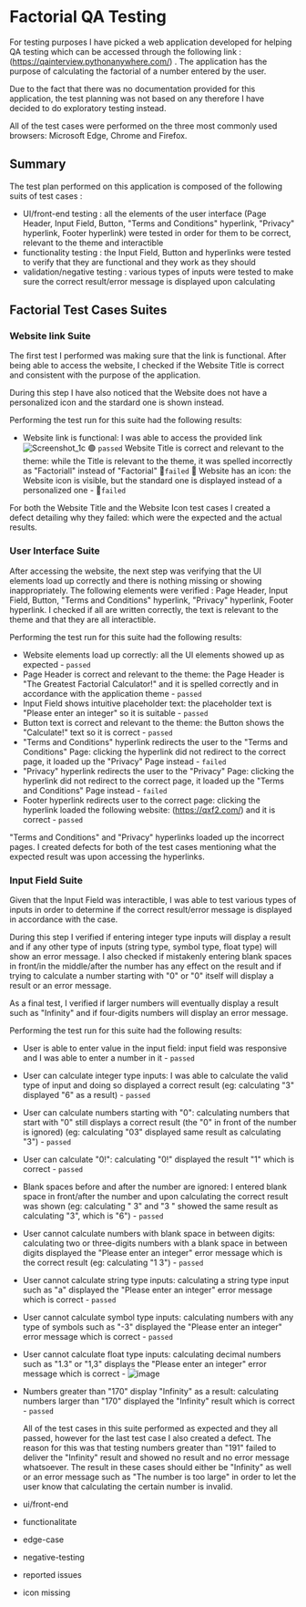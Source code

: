 # **Factorial QA Testing**

  For testing purposes I have picked a web application developed for helping QA testing which can be accessed through the following link : (https://qainterview.pythonanywhere.com/) . The application has the purpose of calculating the factorial of a number entered by the user.
  
  Due to the fact that there was no documentation provided for this application, the test planning was not based on any therefore I have decided to do exploratory testing instead.
  
  All of the test cases were performed on the three most commonly used browsers: Microsoft Edge, Chrome and Firefox.
  
  ## Summary
  
  The test plan performed on this application is composed of the following suits of test cases :
  - UI/front-end testing : all the elements of the user interface (Page Header, Input Field, Button, "Terms and Conditions" hyperlink, "Privacy" hyperlink, Footer hyperlink) were tested in order for them to be correct, relevant to the theme and interactible
  - functionality testing : the Input Field, Button and hyperlinks were tested to verify that they are functional and they work as they should
  - validation/negative testing : various types of inputs were tested to make sure the correct result/error message is displayed upon calculating

## Factorial Test Cases Suites

### Website link Suite
  
   The first test I performed was making sure that the link is functional. After being able to access the website, I checked if the Website Title is correct and consistent with the purpose of the application.
   
   During this step I have also noticed that the Website does not have a personalized icon and the stardard one is shown instead.
   
   Performing the test run for this suite had the following results: 
   
   - Website link is functional: I was able to access the provided link ![Screenshot_1c](https://user-images.githubusercontent.com/118375564/203838172-dfa4c46d-ca10-4a45-aa10-79630a457fd9.png)
🟢 `passed`
   Website Title is correct and relevant to the theme: while the Title is relevant to the theme, it was spelled incorrectly as "Factoriall" instead of "Factorial"   🔴`failed`
     🔴 Website has an icon: the Website icon is visible, but the standard one is displayed instead of a personalized one - 🔴`failed`

For both the Website Title and the Website Icon test cases I created a defect detailing why they failed: which were the expected and the actual results.
   
   ### User Interface Suite
   
   After accessing the website, the next step was verifying that the UI elements load up correctly and there is nothing missing or showing inappropriately. The following elements were verified : Page Header, Input Field, Button, "Terms and Conditions" hyperlink, "Privacy" hyperlink, Footer hyperlink. I checked if all are written correctly, the text is relevant to the theme and that they are all interactible.
   
   Performing the test run for this suite had the following results:
   
   - Website elements load up correctly: all the UI elements showed up as expected - `passed`
   - Page Header is correct and relevant to the theme: the Page Header is "The Greatest Factorial Calculator!" and it is spelled correctly and in accordance with the application theme - `passed`
   - Input Field shows intuitive placeholder text: the placeholder text is "Please enter an integer" so it is suitable - `passed`
   - Button text is correct and relevant to the theme: the Button shows the "Calculate!" text so it is correct - `passed`
   - "Terms and Conditions" hyperlink redirects the user to the "Terms and Conditions" Page: clicking the hyperlink did not redirect to the correct page, it loaded up the "Privacy" Page instead - `failed`
   - "Privacy" hyperlink redirects the user to the "Privacy" Page: clicking the hyperlink did not redirect to the correct page, it loaded up the "Terms and Conditions" Page instead - `failed`
   - Footer hyperlink redirects user to the correct page: clicking the hyperlink loaded the following website: (https://qxf2.com/) and it is correct - `passed`

"Terms and Conditions" and "Privacy" hyperlinks loaded up the incorrect pages. I created defects for both of the test cases mentioning what the expected result was upon accessing the hyperlinks.

### Input Field Suite

Given that the Input Field was interactible, I was able to test various types of inputs in order to determine if the correct result/error message is displayed in accordance with the case.

During this step I verified if entering integer type inputs will display a result and if any other type of inputs (string type, symbol type, float type) will show an error message. I also checked if mistakenly entering blank spaces in front/in the middle/after the number has any effect on the result and if trying to calculate a number starting with "0" or "0" itself will display a result or an error message. 

As a final test, I verified if larger numbers will eventually display a result such as "Infinity" and if four-digits numbers will display an error message.

Performing the test run for this suite had the following results:

- User is able to enter value in the input field: input field was responsive and I was able to enter a number in it - `passed`
- User can calculate integer type inputs: I was able to calculate the valid type of input and doing so displayed a correct result (eg: calculating "3" displayed "6" as a result) - `passed`
- User can calculate numbers starting with "0": calculating numbers that start with "0" still displays a correct result (the "0" in front of the number is ignored) (eg: calculating "03" displayed same result as calculating "3") - `passed`
- User can calculate "0!": calculating "0!" displayed the result "1" which is correct - `passed`
- Blank spaces before and after the number are ignored: I entered blank space in front/after the number and upon calculating the correct result was shown (eg: calculating " 3" and "3 " showed the same result as calculating "3", which is "6") - `passed`
- User cannot calculate numbers with blank space in between digits: calculating two or three-digits numbers with a blank space in between digits displayed the "Please enter an integer" error message which is the correct result  (eg: calculating "1 3") - `passed`
- User cannot calculate string type inputs: calculating a string type input such as "a" displayed the "Please enter an integer" error message which is correct - `passed`
- User cannot calculate symbol type inputs: calculating numbers with any type of symbols such as "-3" displayed the "Please enter an integer" error message which is correct - `passed`
- User cannot calculate float type inputs: calculating decimal numbers such as "1.3" or "1,3" displays the "Please enter an integer" error message which is correct - ![image](https://user-images.githubusercontent.com/118375564/203832799-1a288eda-58d8-4a68-bafe-cfffef64bf77.png)
- Numbers greater than "170" display "Infinity" as a result: calculating numbers larger than "170" displayed the "Infinity" result which is correct - `passed`

  All of the test cases in this suite performed as expected and they all passed, however for the last test case I also created a defect. The reason for this was that testing numbers greater than "191" failed to deliver the "Infinity" result and showed no result and no error message whatsoever. The result in these cases should either be "Infinity" as well or an error message such as "The number is too large" in order to let the user know that calculating the certain number is invalid.
  
  
   





- ui/front-end 
- functionalitate
- edge-case
- negative-testing


- reported issues
- icon missing
